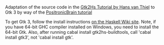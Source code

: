Adaptation of the source code in the 
<a href="http://muitovar.com/gtk2hs/index.html">
Gtk2Hs Tutorial by Hans van Thiel</a>
to Gtk 3 by way of the 
<a href="https://github.com/PositronicBrain/Gtk2HsTutorial">
PositronicBrain tutorial</a>
<p>
To get Gtk 3, follow the install instructions <a href="https://www.haskell.org/haskellwiki/Gtk2Hs/Installation">on the Haskell Wiki site</a>.  Note, if you have 64-bit GHC compiler installed
on Windows, you need to install the 64-bit Gtk. Also, after running
cabal install gtk2hs-buildtools, call 'cabal install gtk3', not 'cabal install gtk'.
